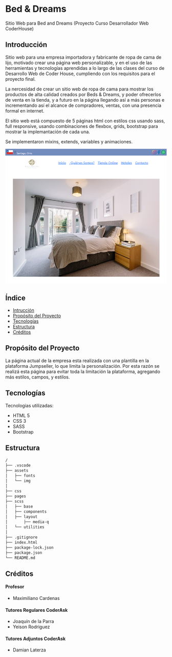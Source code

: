 # Bed & Dreams
<p>
    Sitio Web para Bed and Dreams (Proyecto Curso Desarrollador Web CoderHouse)
</p>

## Introducción

<p>
Sitio web para una empresa importadora y fabricante de ropa de cama de lijo, motivado crear una página web personalizable, y en el uso de las herramientas y tecnologías aprendidas a lo largo de las clases del curso de Desarrollo Web de Coder House, cumpliendo con los requisitos para el proyecto final.

La nercesidad de crear un sitio web de ropa de cama para mostrar los productos de alta calidad creados por Beds & Dreams, y poder ofrecerlos de venta en la tienda, y a futuro en la página llegando así a más personas e incrementando así el alcance de compradores, ventas, con una presencia formal en internet.

El sitio web está compuesto de 5 páginas html con estilos css usando sass, full responsive, usando combinaciones de flexbox, grids, bootstrap para mostrar la implemantación de cada una.

Se implementaron mixins, extends, variables y animaciones.
</p>


<p align="center">
    <img alt="" src="./assets/img/README/header.png">
</p>


## Índice

- [Intrucción](#introducción)
- [Propósito del Proyecto](#propósito-del-proyecto)
- [Tecnologías](#tecnologías)
- [Estructura](#estructura)
- [Créditos](#créditos)


## Propósito del Proyecto

<p>
La página actual de la empresa esta realizada con una plantilla en la plataforma  Jumpseller, lo que limita la personalización.
Por esta razón se realizá esta página para evitar toda la limitación la plataforma, agregando más estilos, campos, y estilos.
</p>


## Tecnologías

<p>
Tecnologias utilizadas:
</p>

- HTML 5
- CSS 3
- SASS
- Bootstrap


## Estructura

```
/
├── .vscode
├── assets
│   ├── fonts
│   └── img
│
├── css
├── pages
├── scss
│   ├── base
│   ├── components
│   ├── layout
│       ├── media-q
│   └── utilities
│
├── .gitignore
├── index.html
├── package-lock.json
├── package.json
└── README.md
```

## Créditos

#### Profesor 
- Maximiliano  Cardenas

#### Tutores Regulares CoderAsk
- Joaquín de la Parra
- Yeison Rodriguez

#### Tutores Adjuntos CoderAsk
- Damian Laterza



